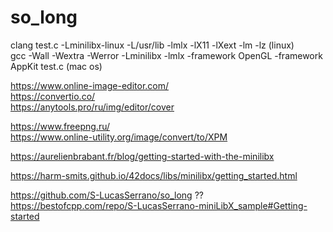 # so_long
  
clang test.c -Lminilibx-linux -L/usr/lib -lmlx -lX11 -lXext -lm -lz  (linux)  
gcc -Wall -Wextra -Werror -Lminilibx -lmlx -framework OpenGL -framework AppKit test.c (mac os)  
  
  
https://www.online-image-editor.com/  
https://convertio.co/  
https://anytools.pro/ru/img/editor/cover  

https://www.freepng.ru/  
https://www.online-utility.org/image/convert/to/XPM  
  
https://aurelienbrabant.fr/blog/getting-started-with-the-minilibx  
  
https://harm-smits.github.io/42docs/libs/minilibx/getting_started.html  
  
https://github.com/S-LucasSerrano/so_long  ??  
https://bestofcpp.com/repo/S-LucasSerrano-miniLibX_sample#Getting-started  
